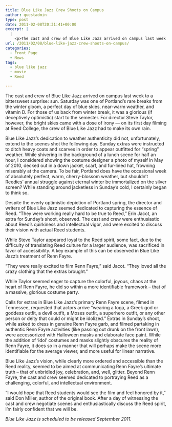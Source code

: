 ```yaml
---
title: Blue Like Jazz Crew Shoots on Campus
author: questadmin
type: post
date: 2011-02-08T20:31:41+00:00
excerpt: |
  |
    <p>The cast and crew of Blue Like Jazz arrived on campus last week to a bittersweet surprise: sun. Saturday was one of Portland’s rare breaks from the winter gloom, a perfect day of blue skies, near-warm weather, and vitamin D. For those of us back from winter break, it was a glorious (if deceptively optimistic) start to the semester. For director Steve Taylor, however, the bright skies came with a dose of irony -- on its first day filming at Reed College, the crew of Blue Like Jazz had to make its own rain.</p>
url: /2011/02/08/blue-like-jazz-crew-shoots-on-campus/
categories:
  - Front Page
  - News
tags:
  - blue like jazz
  - movie
  - Reed

---
```

The cast and crew of Blue Like Jazz arrived on campus last week to a bittersweet surprise: sun. Saturday was one of Portland’s rare breaks from the winter gloom, a perfect day of blue skies, near-warm weather, and vitamin D. For those of us back from winter break, it was a glorious (if deceptively optimistic) start to the semester. For director Steve Taylor, however, the bright skies came with a dose of irony &#8212; on its first day filming at Reed College, the crew of Blue Like Jazz had to make its own rain.

Blue Like Jazz’s dedication to weather authenticity did not, unfortunately, extend to the scenes shot the following day. Sunday extras were instructed to ditch heavy coats and scarves in order to appear outfitted for “spring” weather. While shivering in the background of a lunch scene for half an hour, I considered showing the costume designer a photo of myself in May of 2010, decked out in a down jacket, scarf, and fur-lined hat, frowning miserably at the camera. To be fair, Portland does have the occasional week of absolutely perfect, warm, cherry-blossom weather, but shouldn’t Reedies’ annual struggle against eternal winter be immortalized on the silver screen? While standing around jacketless in Sunday’s cold, I certainly began to think so. 

Despite the overly optimistic depiction of Portland spring, the director and writers of Blue Like Jazz seemed dedicated to capturing the essence of Reed. “They were working really hard to be true to Reed,” Erin Jacot, an extra for Sunday’s shoot, observed. The cast and crew were enthusiastic about Reed’s quirkiness and intellectual vigor, and were excited to discuss their vision with actual Reed students. 

While Steve Taylor appeared loyal to the Reed spirit, some fact, due to the difficulty of translating Reed culture for a larger audience, was sacrificed in favor of accessibility. A key example of this can be observed in Blue Like Jazz’s treatment of Renn Fayre. 

“They were really excited to film Renn Fayre,” said Jacot. “They loved all the crazy clothing that the extras brought.” 

While Taylor seemed eager to capture the colorful, joyous, chaos at the heart of Renn Fayre, he did so within a more identifiable framework – that of a massive, glorious costume party. 

Calls for extras in Blue Like Jazz’s primary Renn Fayre scene, filmed in Tennessee, requested that actors arrive “wearing a toga, a Greek god or goddess outfit, a devil outfit, a Moses outfit, a superhero outfit, or any other person or deity that could or might be idolized.” Extras in Sunday’s shoot, while asked to dress in genuine Renn Fayre garb, and filmed partaking in authentic Renn Fayre activities (like passing out drunk on the front lawn), were accessorized with Halloween masks and elaborate face paint. While the addition of ‘idol’ costumes and masks slightly obscures the reality of Renn Fayre, it does so in a manner that will perhaps make the scene more identifiable for the average viewer, and more useful for linear narrative.

Blue Like Jazz’s vision, while clearly more ordered and accessible than the Reed reality, seemed to be aimed at communicating Renn Fayre’s ultimate truth – that of unbridled joy, celebration, and, well, glitter. Beyond Renn Fayre, the cast and crew seemed dedicated to portraying Reed as a challenging, colorful, and intellectual environment.

“I would hope that Reed students would see the film and feel honored by it,” said Don Miller, author of the original book. After a day of witnessing the cast and crew negotiate scenes and enthusiastically discuss the Reed spirit, I’m fairly confident that we will be. 

_Blue Like Jazz is scheduled to be released September 2011._